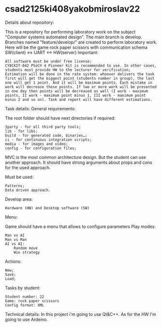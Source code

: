 ﻿# csad2125ki408yakobmiroslav22
Details about repository:

This is a repository for performing laboratory work on the subject "Computer systems automated design". The main branch is develop. Branches named "feature/develop/" are created to perform laboratory work. Here will be the game rock paper scissors  with communication schema SW(client) <-> UART <-> HW(server)
Important:

    All software must be under free license;
    CY8CKIT-042 PSoC® 4 Pioneer Kit is recommended to use. In other cases, students must provide HW to the lecturer for verification;
    Estimation will be done in the rate system: whoever delivers the task first will get the biggest point (students number in group), the last one will get 1 point. And it will be maximum points. Each mistake in work will decrease these points. If two or more work will be presented in one day then points will be decreased as well (I work - maximum points, II work - maximum point minus 1, III work - maximum point minus 2 and so on). Task and report will have different estimations.

Task details:
General requirements:

The root folder should have next directories if required:

    3party - for all third party tools;
    lib - for libs;
    build - for generated code, binaries…;
    ci - for continuous integration scripts;
    media - for images and video;
    config - for configuration files;

MVC is the most common architecture design. But the student can use another approach. It should have strong arguments about props and cons for the used approach.

Must be used:

    Patterns;
    Data driven approach.

Develop area:

    Hardware (HW) and Desktop software (SW)

Menu:

Game should have a menu that allows to configure parameters
Play modes:

    Man vs AI
    Man vs Man
    AI vs AI:
        Random move
        Win strategy

Actions:

    New;
    Save;
    Load;

Tasks by student:

    Student number: 22
    Game: rock paper scissors
    Config format: XML

Technical details:
In this project i'm going to use Qt&C++. As for the HW I'm going to use Ardeino.
